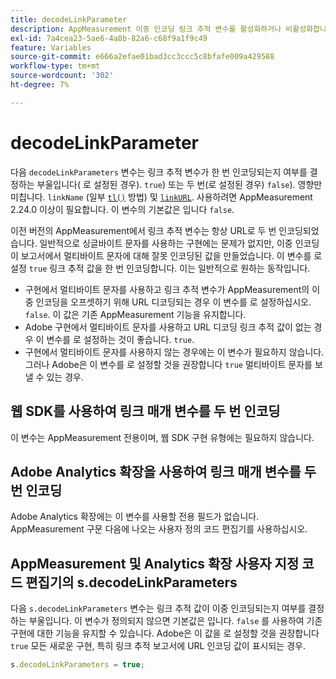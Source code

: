 ```yaml
---
title: decodeLinkParameter
description: AppMeasurement 이중 인코딩 링크 추적 변수를 활성화하거나 비활성화합니다.
exl-id: 7a4cea23-5ae6-4a8b-82a6-c68f9a1f9c49
feature: Variables
source-git-commit: e666a2efae01bad3cc3ccc5c8bfafe009a429588
workflow-type: tm+mt
source-wordcount: '302'
ht-degree: 7%

---
```


# decodeLinkParameter

다음 `decodeLinkParameters` 변수는 링크 추적 변수가 한 번 인코딩되는지 여부를 결정하는 부울입니다( 로 설정된 경우). `true`) 또는 두 번(로 설정된 경우) `false`). 영향만 미칩니다. `linkName` (일부 [`tl()`](../functions/tl-method.md) 방법) 및 [`linkURL`](linkurl.md). 사용하려면 AppMeasurement 2.24.0 이상이 필요합니다. 이 변수의 기본값은 입니다 `false`.

이전 버전의 AppMeasurement에서 링크 추적 변수는 항상 URL로 두 번 인코딩되었습니다. 일반적으로 싱글바이트 문자를 사용하는 구현에는 문제가 없지만, 이중 인코딩이 보고서에서 멀티바이트 문자에 대해 잘못 인코딩된 값을 만들었습니다. 이 변수를 로 설정 `true` 링크 추적 값을 한 번 인코딩합니다. 이는 일반적으로 원하는 동작입니다.

* 구현에서 멀티바이트 문자를 사용하고 링크 추적 변수가 AppMeasurement의 이중 인코딩을 오프셋하기 위해 URL 디코딩되는 경우 이 변수를 로 설정하십시오. `false`. 이 값은 기존 AppMeasurement 기능을 유지합니다.
* Adobe 구현에서 멀티바이트 문자를 사용하고 URL 디코딩 링크 추적 값이 없는 경우 이 변수를 로 설정하는 것이 좋습니다. `true`.
* 구현에서 멀티바이트 문자를 사용하지 않는 경우에는 이 변수가 필요하지 않습니다. 그러나 Adobe은 이 변수를 로 설정할 것을 권장합니다 `true` 멀티바이트 문자를 보낼 수 있는 경우.

## 웹 SDK를 사용하여 링크 매개 변수를 두 번 인코딩

이 변수는 AppMeasurement 전용이며, 웹 SDK 구현 유형에는 필요하지 않습니다.

## Adobe Analytics 확장을 사용하여 링크 매개 변수를 두 번 인코딩

Adobe Analytics 확장에는 이 변수를 사용할 전용 필드가 없습니다. AppMeasurement 구문 다음에 나오는 사용자 정의 코드 편집기를 사용하십시오.

## AppMeasurement 및 Analytics 확장 사용자 지정 코드 편집기의 s.decodeLinkParameters

다음 `s.decodeLinkParameters` 변수는 링크 추적 값이 이중 인코딩되는지 여부를 결정하는 부울입니다. 이 변수가 정의되지 않으면 기본값은 입니다. `false` 를 사용하여 기존 구현에 대한 기능을 유지할 수 있습니다. Adobe은 이 값을 로 설정할 것을 권장합니다 `true` 모든 새로운 구현, 특히 링크 추적 보고서에 URL 인코딩 값이 표시되는 경우.

```js
s.decodeLinkParameters = true;
```
